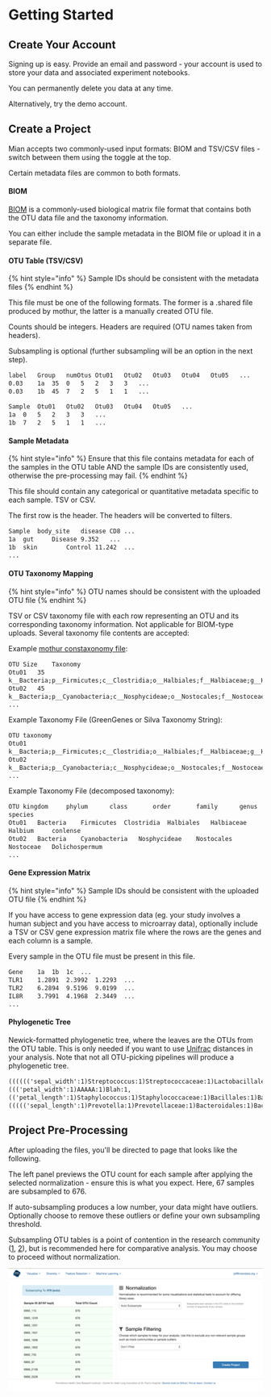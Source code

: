 # Getting Started

## Create Your Account

Signing up is easy. Provide an email and password - your account is used to store your data and associated experiment notebooks. 

You can permanently delete you data at any time. 

Alternatively, try the demo account.

## Create a Project

Mian accepts two commonly-used input formats: BIOM and TSV/CSV files - switch between them using the toggle at the top.

Certain metadata files are common to both formats. 

#### BIOM

[BIOM](http://biom-format.org/) is a commonly-used biological matrix file format that contains both the OTU data file and the taxonomy information. 

You can either include the sample metadata in the BIOM file or upload it in a separate file.

#### OTU Table \(TSV/CSV\)

{% hint style="info" %}
Sample IDs should be consistent with the metadata files
{% endhint %}

This file must be one of the following formats. The former is a .shared file produced by mothur, the latter is a manually created OTU file.

Counts should be integers. Headers are required \(OTU names taken from headers\).

Subsampling is optional \(further subsampling will be an option in the next step\).

```
label	Group	numOtus	Otu01	Otu02	Otu03	Otu04	Otu05	...
0.03	1a	35	0	5	2	3	3	...
0.03	1b	45	7	2	5	1	1	...
```

```text
Sample	Otu01	Otu02	Otu03	Otu04	Otu05	...
1a	0	5	2	3	3	...
1b	7	2	5	1	1	...
```

#### Sample Metadata

{% hint style="info" %}
Ensure that this file contains metadata for each of the samples in the OTU table AND the sample IDs are consistently used, otherwise the pre-processing may fail.
{% endhint %}

This file should contain any categorical or quantitative metadata specific to each sample. TSV or CSV.

The first row is the header. The headers will be converted to filters. 

```
Sample	body_site	disease	CD8	...
1a	gut		Disease	9.352	...
1b	skin		Control	11.242	...
...
```

#### OTU Taxonomy Mapping

{% hint style="info" %}
OTU names should be consistent with the uploaded OTU file
{% endhint %}

TSV or CSV taxonomy file with each row representing an OTU and its corresponding taxonomy information. Not applicable for BIOM-type uploads. Several taxonomy file contents are accepted:

Example [mothur constaxonomy file](https://www.mothur.org/wiki/Constaxonomy_file):

```text
OTU	Size	Taxonomy
Otu01	35	k__Bacteria;p__Firmicutes;c__Clostridia;o__Halbiales;f__Halbiaceae;g__Halbium;s__conlense
Otu02	45	k__Bacteria;p__Cyanobacteria;c__Nosphycideae;o__Nostocales;f__Nostoceae;g__Dolichospermum
...
```

Example Taxonomy File \(GreenGenes or Silva Taxonomy String\):

```text
OTU	taxonomy
Otu01	k__Bacteria;p__Firmicutes;c__Clostridia;o__Halbiales;f__Halbiaceae;g__Halbium;s__conlense
Otu02	k__Bacteria;p__Cyanobacteria;c__Nosphycideae;o__Nostocales;f__Nostoceae;g__Dolichospermum
...
```

Example Taxonomy File \(decomposed taxonomy\):

```text
OTU	kingdom		phylum		class		order		family		genus		species
Otu01	Bacteria	Firmicutes	Clostridia	Halbiales	Halbiaceae	Halbium		conlense
Otu02	Bacteria	Cyanobacteria	Nosphycideae	Nostocales	Nostoceae	Dolichospermum
...
```

#### Gene Expression Matrix

{% hint style="info" %}
Sample IDs should be consistent with the uploaded OTU file
{% endhint %}

If you have access to gene expression data \(eg. your study involves a human subject and you have access to microarray data\), optionally include a TSV or CSV gene expression matrix file where the rows are the genes and each column is a sample. 

Every sample in the OTU file must be present in this file.

```text
Gene	1a	1b	1c	...
TLR1	1.2891	2.3992	1.2293	...
TLR2	6.2894	9.5196	9.0199	...
IL8R	3.7991	4.1968	2.3449	...
...
```

#### Phylogenetic Tree

Newick-formatted phylogenetic tree, where the leaves are the OTUs from the OTU table. This is only needed if you want to use [Unifrac](https://en.wikipedia.org/wiki/UniFrac) distances in your analysis. Note that not all OTU-picking pipelines will produce a phylogenetic tree.

```text
(((((('sepal_width':1)Streptococcus:1)Streptococcaceae:1)Lactobacillales:1,((('petal_width':1)AAAAA:1)Blah:1,(('petal_length':1)Staphylococcus:1)Staphylococcaceae:1)Bacillales:1)Bacilli:1)Firmicutes:1,((((('sepal_length':1)Prevotella:1)Prevotellaceae:1)Bacteroidales:1)Bacteroidia:1)Bacteroidetes:1)Bacteria:1;
```

## Project Pre-Processing

After uploading the files, you'll be directed to page that looks like the following. 

The left panel previews the OTU count for each sample after applying the selected normalization - ensure this is what you expect. Here, 67 samples are subsampled to 676. 

If auto-subsampling produces a low number, your data might have outliers. Optionally choose to remove these outliers or define your own subsampling threshold.

Subsampling OTU tables is a point of contention in the research community \([1](https://journals.plos.org/ploscompbiol/article?id=10.1371/journal.pcbi.1003531), [2](https://www.polarmicrobes.org/how-i-learned-to-stop-worrying-and-love-subsampling-rarifying/)\), but is recommended here for comparative analysis. You may choose to proceed without normalization.

![](.gitbook/assets/image%20%281%29%20%281%29.png)



